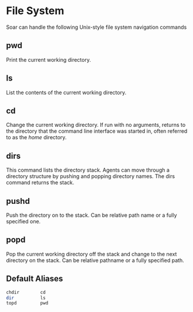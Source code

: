 # File System

Soar can handle the following Unix-style file system navigation commands

## pwd

Print the current working directory.

## ls

List the contents of the current working directory.

## cd

Change the current working directory. If run with no arguments, returns to the
directory that the command line interface was started in, often referred to as
the _home_ directory.

## dirs

This command lists the directory stack. Agents can move through a directory
structure by pushing and popping directory names. The dirs command returns the
stack.

## pushd

Push the directory on to the stack. Can be relative path name or a fully
specified one.

## popd

Pop the current working directory off the stack and change to the next directory
on the stack. Can be relative pathname or a fully specified path.

## Default Aliases

```bash
chdir        cd
dir          ls
topd         pwd
```

